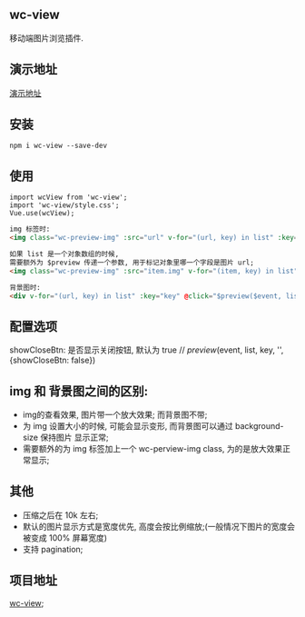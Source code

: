 ## wc-view
移动端图片浏览插件. 

## 演示地址
[演示地址](http://m.youku.com/video/id_XMzE5MDE1NTA3Mg==.html?sharefrom=iphone&sharekey=a0304b40a8da943a028e4b34519067292&from=singlemessage&isappinstalled=0&source=)

## 安装
```shell
npm i wc-view --save-dev
```

## 使用
```shell
import wcView from 'wc-view';
import 'wc-view/style.css';
Vue.use(wcView);
```

```html
img 标签时: 
<img class="wc-preview-img" :src="url" v-for="(url, key) in list" :key="key" @click="$preview($event, list, key)">

如果 list 是一个对象数组的时候,
需要额外为 $preview 传递一个参数, 用于标记对象里哪一个字段是图片 url;
<img class="wc-preview-img" :src="item.img" v-for="(item, key) in list" :key="key" @click="$preview($event, list, key,'img')">

背景图时:
<div v-for="(url, key) in list" :key="key" @click="$preview($event, list, key)">
```


## 配置选项
showCloseBtn: 是否显示关闭按钮, 默认为 true // $preview($event, list, key, '', {showCloseBtn: false})


## img 和 背景图之间的区别:
* img的查看效果, 图片带一个放大效果; 而背景图不带;
* 为 img 设置大小的时候, 可能会显示变形, 而背景图可以通过 background-size 保持图片
显示正常;
* 需要额外的为 img 标签加上一个 wc-perview-img class, 为的是放大效果正常显示;

## 其他
* 压缩之后在 10k 左右;
* 默认的图片显示方式是宽度优先, 高度会按比例缩放;(一般情况下图片的宽度会被变成 100% 屏幕宽度)
* 支持 pagination;


## 项目地址
[wc-view](https://github.com/helicopters/wc-view);











